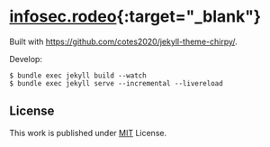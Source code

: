 # [infosec.rodeo](https://infosec.rodeo/){:target="_blank"}

Built with https://github.com/cotes2020/jekyll-theme-chirpy/.

Develop:

~~~shell
$ bundle exec jekyll build --watch
$ bundle exec jekyll serve --incremental --livereload 
~~~

## License

This work is published under [MIT](https://github.com/cotes2020/jekyll-theme-chirpy/blob/master/LICENSE) License.
